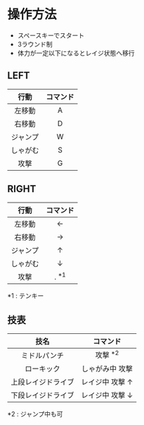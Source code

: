 # 操作方法

- スペースキーでスタート
- 3ラウンド制
- 体力が一定以下になるとレイジ状態へ移行

## LEFT

| 行動 | コマンド |
|:----:|:----:|
| 左移動 | A |
| 右移動 | D |
| ジャンプ | W |
| しゃがむ | S |
| 攻撃 | G |

## RIGHT

| 行動 | コマンド |
|:----:|:----:|
| 左移動 | ← |
| 右移動 | → |
| ジャンプ | ↑ |
| しゃがむ | ↓ |
| 攻撃 | . <sup>*1</sup> |

*1 : テンキー

## 技表

| 技名 | コマンド |
|:----:|:----:|
| ミドルパンチ | 攻撃 <sup>*2</sup> |
| ローキック | しゃがみ中 攻撃 |
| 上段レイジドライブ | レイジ中 攻撃 ↑ |
| 下段レイジドライブ | レイジ中 攻撃 ↓ |

*2 : ジャンプ中も可
